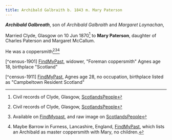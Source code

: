 ```yaml
---
title: Archibald Galbraith b. 1843 m. Mary Paterson
---
```

***Archibald Galbreath***, son of *Archibald Galbraith* and *Margaret Loynachan*,

Married Clyde, Glasgow on 10 Jun 1870[^marriage-paterson] to **Mary Paterson**, daughter of Charles Paterson and Margaret McCallum.

He was a coppersmith[^marriage-paterson][^census-1871][^census-1881]

[^marriage-paterson]: Civil records of Clyde, Glasgow, [ScotlandsPeople](https://www.scotlandspeople.gov.uk/view-image/nrs_stat_marriages/6895308)

[^census-1871]:  Available on [FindMypast](https://www.findmypast.com/transcript?id=GBC%2F1871%2F0024906490), and raw image on [ScotlandsPeople](https://www.scotlandspeople.gov.uk/view-image/nrs_census/10682619?image=10&return_row=0)

[^census-1881]: Maybe Barrow in Furness, Lancashire, England,  [FindMyPast](https://www.findmypast.com/transcript?id=GBC%2F1881%2F0019831138), which lists an Archibald as  master coppersmith with Mary, no children.

[^census-1891]:  Furness, Lancashire, England,  [FindMyPast](https://www.findmypast.com/transcript?id=GBC%2F1891%2F0024095495). "Coppersmith and plumber",  New wife age 23 "Emily" and one child Agnes, age 8, birthplace "Scotland"

[^census-1901]  [FindMyPast](https://www.findmypast.com/transcript?id=GBC/1901/0023673181), widower, "Foreman coppersmith"  Agnes age 18, birthplace "Scotland"

[^census-1911] [FindMyPast](https://www.findmypast.com/transcript?id=GBC/1911/RG14/25651/0323/12&expand=true), Agnes age 28, no occupation, birthplace listed as "Campbeltown Resident Scotland"
